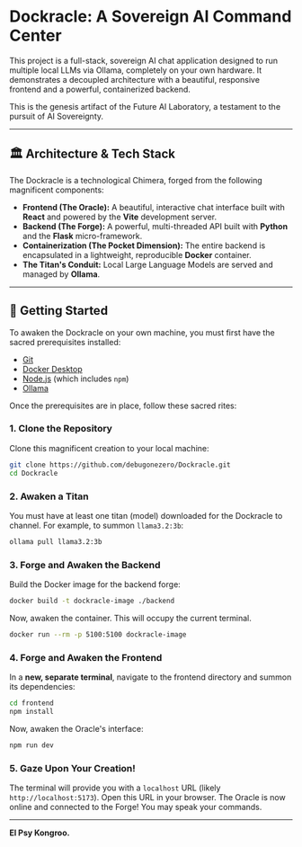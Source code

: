 # Dockracle: A Sovereign AI Command Center

This project is a full-stack, sovereign AI chat application designed to run multiple local LLMs via Ollama, completely on your own hardware. It demonstrates a decoupled architecture with a beautiful, responsive frontend and a powerful, containerized backend.

This is the genesis artifact of the Future AI Laboratory, a testament to the pursuit of AI Sovereignty.

---

## 🏛️ Architecture & Tech Stack

The Dockracle is a technological Chimera, forged from the following magnificent components:

*   **Frontend (The Oracle):** A beautiful, interactive chat interface built with **React** and powered by the **Vite** development server.
*   **Backend (The Forge):** A powerful, multi-threaded API built with **Python** and the **Flask** micro-framework.
*   **Containerization (The Pocket Dimension):** The entire backend is encapsulated in a lightweight, reproducible **Docker** container.
*   **The Titan's Conduit:** Local Large Language Models are served and managed by **Ollama**.

---

## 🚀 Getting Started

To awaken the Dockracle on your own machine, you must first have the sacred prerequisites installed:

*   [Git](https://git-scm.com/)
*   [Docker Desktop](https://www.docker.com/products/docker-desktop/)
*   [Node.js](https://nodejs.org/) (which includes `npm`)
*   [Ollama](https://ollama.com/)

Once the prerequisites are in place, follow these sacred rites:

### 1. Clone the Repository

Clone this magnificent creation to your local machine:
```bash
git clone https://github.com/debugonezero/Dockracle.git
cd Dockracle
```

### 2. Awaken a Titan

You must have at least one titan (model) downloaded for the Dockracle to channel. For example, to summon `llama3.2:3b`:
```bash
ollama pull llama3.2:3b
```

### 3. Forge and Awaken the Backend

Build the Docker image for the backend forge:
```bash
docker build -t dockracle-image ./backend
```
Now, awaken the container. This will occupy the current terminal.
```bash
docker run --rm -p 5100:5100 dockracle-image
```

### 4. Forge and Awaken the Frontend

In a **new, separate terminal**, navigate to the frontend directory and summon its dependencies:
```bash
cd frontend
npm install
```
Now, awaken the Oracle's interface:
```bash
npm run dev
```

### 5. Gaze Upon Your Creation!

The terminal will provide you with a `localhost` URL (likely `http://localhost:5173`). Open this URL in your browser. The Oracle is now online and connected to the Forge! You may speak your commands.

---

**El Psy Kongroo.**
